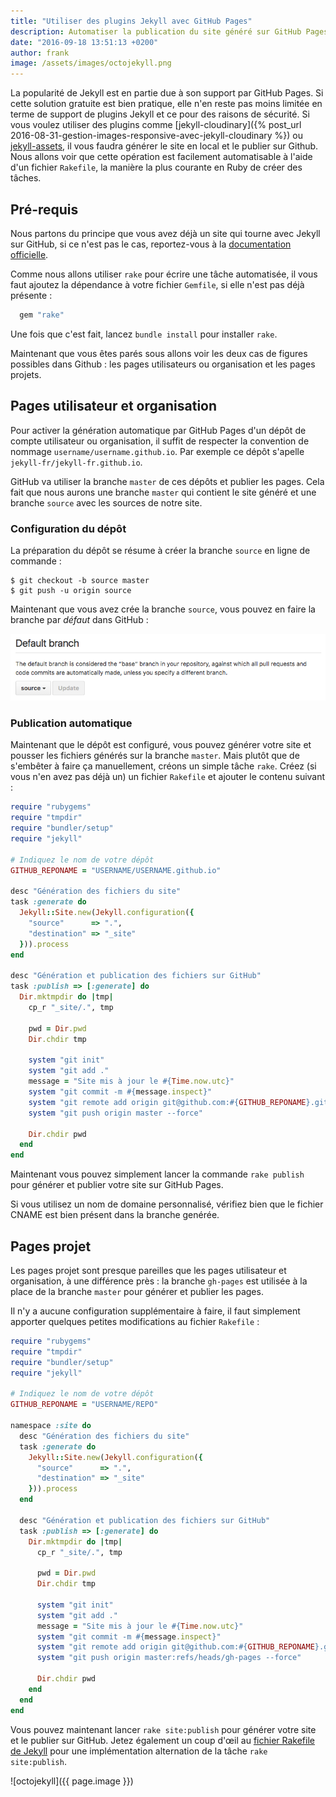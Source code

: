```yaml
---
title: "Utiliser des plugins Jekyll avec GitHub Pages"
description: Automatiser la publication du site généré sur GitHub Pages pour pouvoir utiliser les plugins Jekyll sans restriction.
date: "2016-09-18 13:51:13 +0200"
author: frank
image: /assets/images/octojekyll.png
---
```


La popularité de Jekyll est en partie due à son support par GitHub Pages. Si cette solution gratuite est bien pratique, elle n'en reste pas moins limitée en terme de support de plugins Jekyll et ce pour des raisons de sécurité. Si vous voulez utiliser des plugins comme [jekyll-cloudinary]({% post_url 2016-08-31-gestion-images-responsive-avec-jekyll-cloudinary %}) ou [jekyll-assets](https://github.com/jekyll/jekyll-assets), il vous faudra générer le site en local et le publier sur Github. Nous allons voir que cette opération est facilement automatisable à l'aide d'un fichier `Rakefile`, la manière la plus courante en Ruby de créer des tâches.

## Pré-requis

Nous partons du principe que vous avez déjà un site qui tourne avec Jekyll sur GitHub, si ce n'est pas le cas, reportez-vous à la [documentation officielle](https://help.github.com/articles/using-jekyll-as-a-static-site-generator-with-github-pages/).

Comme nous allons utiliser `rake` pour écrire une tâche automatisée, il vous faut ajoutez la dépendance à votre fichier `Gemfile`, si elle n'est pas déjà présente :

``` ruby
  gem "rake"
```

Une fois que c'est fait, lancez `bundle install` pour installer `rake`.

Maintenant que vous êtes parés sous allons voir les deux cas de figures possibles dans Github : les pages utilisateurs ou organisation et les pages projets.

## Pages utilisateur et organisation

Pour activer la génération automatique par GitHub Pages d'un dépôt de compte utilisateur ou organisation, il suffit de respecter la convention de nommage `username/username.github.io`. Par exemple ce dépôt s'apelle `jekyll-fr/jekyll-fr.github.io`.

GitHub va utiliser la branche `master` de ces dépôts et publier les pages. Cela fait que nous aurons une branche `master` qui contient le site généré et une branche `source` avec les sources de notre site.

### Configuration du dépôt

La préparation du dépôt se résume à créer la branche `source` en ligne de commande :

    $ git checkout -b source master
    $ git push -u origin source

Maintenant que vous avez crée la branche `source`, vous pouvez en faire la branche par _défaut_ dans GitHub :

![Paramètrage des branches dans GitHub](/assets/images/default-branch-github.png)

### Publication automatique

Maintenant que le dépôt est configuré, vous pouvez générer votre site et pousser les fichiers générés sur la branche `master`. Mais plutôt que de s'embêter à faire ça manuellement, créons un simple tâche `rake`.
Créez (si vous n'en avez pas déjà un) un fichier `Rakefile` et ajouter le contenu suivant :

``` ruby
require "rubygems"
require "tmpdir"
require "bundler/setup"
require "jekyll"

# Indiquez le nom de votre dépôt
GITHUB_REPONAME = "USERNAME/USERNAME.github.io"

desc "Génération des fichiers du site"
task :generate do
  Jekyll::Site.new(Jekyll.configuration({
    "source"      => ".",
    "destination" => "_site"
  })).process
end

desc "Génération et publication des fichiers sur GitHub"
task :publish => [:generate] do
  Dir.mktmpdir do |tmp|
    cp_r "_site/.", tmp

    pwd = Dir.pwd
    Dir.chdir tmp

    system "git init"
    system "git add ."
    message = "Site mis à jour le #{Time.now.utc}"
    system "git commit -m #{message.inspect}"
    system "git remote add origin git@github.com:#{GITHUB_REPONAME}.git"
    system "git push origin master --force"

    Dir.chdir pwd
  end
end
```

Maintenant vous pouvez simplement lancer la commande `rake publish` pour générer et publier votre site sur GitHub Pages.

Si vous utilisez un nom de domaine personnalisé, vérifiez bien que le fichier CNAME est bien présent dans la branche genérée.

## Pages projet

Les pages projet sont presque pareilles que les pages utilisateur et organisation, à une différence près : la branche `gh-pages` est utilisée à la place de la branche `master` pour générer et publier les pages.

Il n'y a aucune configuration supplémentaire à faire, il faut simplement apporter quelques petites modifications au fichier `Rakefile` :

``` ruby
require "rubygems"
require "tmpdir"
require "bundler/setup"
require "jekyll"

# Indiquez le nom de votre dépôt
GITHUB_REPONAME = "USERNAME/REPO"

namespace :site do
  desc "Génération des fichiers du site"
  task :generate do
    Jekyll::Site.new(Jekyll.configuration({
      "source"      => ".",
      "destination" => "_site"
    })).process
  end

  desc "Génération et publication des fichiers sur GitHub"
  task :publish => [:generate] do
    Dir.mktmpdir do |tmp|
      cp_r "_site/.", tmp

      pwd = Dir.pwd
      Dir.chdir tmp

      system "git init"
      system "git add ."
      message = "Site mis à jour le #{Time.now.utc}"
      system "git commit -m #{message.inspect}"
      system "git remote add origin git@github.com:#{GITHUB_REPONAME}.git"
      system "git push origin master:refs/heads/gh-pages --force"

      Dir.chdir pwd
    end
  end
end
```

Vous pouvez maintenant lancer `rake site:publish` pour générer votre site et le publier sur GitHub. Jetez également un coup d'œil au [fichier Rakefile de Jekyll][jekyll-rakefile] pour une implémentation alternation de la tâche `rake site:publish`.

[jekyll-rakefile]: https://github.com/jekyll/jekyll/blob/master/rake/site.rake#L55

![octojekyll]({{ page.image }})
